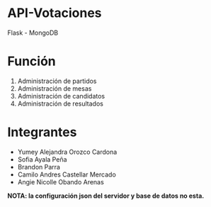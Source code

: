 # API-Votaciones

Flask - MongoDB

# Función

1. Administración de partidos
2. Administración de mesas
3. Administración de candidatos
4. Administración de resultados

# Integrantes

- Yumey Alejandra Orozco Cardona
- Sofia Ayala Peña
- Brandon Parra
- Camilo Andres Castellar Mercado
- Angie Nicolle Obando Arenas

**NOTA: la configuración json del servidor y base de datos no esta.**